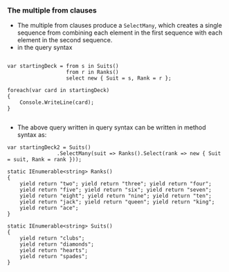 ###
### The multiple from clauses 
- The multiple from clauses  produce a ```SelectMany```, which creates a single sequence from combining each element in the first sequence with each element in the second sequence.
- in the query syntax 
```

var startingDeck = from s in Suits()
                   from r in Ranks()
                   select new { Suit = s, Rank = r };
             
foreach(var card in startingDeck)
{
    Console.WriteLine(card);
}
            
```
- The above query written in query syntax can be written in method syntax as:
```
var startingDeck2 = Suits()
                .SelectMany(suit => Ranks().Select(rank => new { Suit = suit, Rank = rank }));
```
```
static IEnumerable<string> Ranks()
{
    yield return "two"; yield return "three"; yield return "four"; 
    yield return "five"; yield return "six"; yield return "seven"; 
    yield return "eight"; yield return "nine"; yield return "ten"; 
    yield return "jack"; yield return "queen"; yield return "king";
    yield return "ace";
}

static IEnumerable<string> Suits()
{
    yield return "clubs"; 
    yield return "diamonds"; 
    yield return "hearts"; 
    yield return "spades";
}
```
